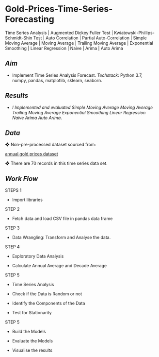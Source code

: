# Gold-Prices-Time-Series-Forecasting
Time Series  Analysis | Augmented Dickey Fuller Test | Kwiatowski-Phillips-Schmidt-Shin Test | Auto Correlation | Partial Auto-Correlation | Simple Moving Average | Moving Average | Trailing Moving Average | Exponential Smoothing | Linear Regression | Naive | Arima | Auto Arima

<h2> <i>Aim</i> </h2>		
<ul>
<li> Implement Time Series Analysis Forecast.
<i>Techstack</i>: Python 3.7, numpy, pandas, matplotlib, sklearn, seaborn. </li>
</ul>

<h2> <i>Results</i> </h2>		
<ul>  
<li><i> I Implemented and evaluated Simple Moving Average</i> <i>Moving Average</i> <i>Trailing Moving Average</i> <i>Exponential Smoothing</i> <i>Linear Regression</i> <i>Naive</i> <i>Arima</i> <i>Auto Arima</i>. </li>
</ul>

<h2> <i>Data</i> </h2>	
❖ Non-pre-processed dataset sourced from:

[annual gold prices dataset](https://github.com/Jehjay/Gold-Prices-Time-Series-Forecasting/blob/main/annual_gold_prices.csv)

❖ There are 70 records in this time series data set.

<h2> <i>Work Flow</i> </h2>	
STEPS 1
<ul><li>Import libraries</li></ul>
STEP 2
<ul><li>Fetch data and load CSV file in pandas data frame</li></ul>
STEP 3
<ul><li>Data Wrangling: Transform and Analyse the data.</li></ul>
STEP 4
<ul><li>Exploratory Data Analysis </li></ul>
<ul><li>Calculate Annual Average and Decade Average</li></ul>
STEP 5
<ul><li>Time Series Analysis</li></ul>
<ul><li>Check if the Data is Random or not</li></ul>
<ul><li>Identify the Components of the Data</li></ul>
<ul><li>Test for Stationarity</li></ul>
STEP 5
<ul><li>Build the Models</li></ul>
<ul><li>Evaluate the Models</li></ul>
<ul><li>Visualise the results</li></ul>
